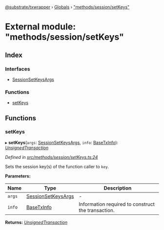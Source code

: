 [@substrate/txwrapper](../README.md) › [Globals](../globals.md) › ["methods/session/setKeys"](_methods_session_setkeys_.md)

# External module: "methods/session/setKeys"

## Index

### Interfaces

* [SessionSetKeysArgs](../interfaces/_methods_session_setkeys_.sessionsetkeysargs.md)

### Functions

* [setKeys](_methods_session_setkeys_.md#setkeys)

## Functions

###  setKeys

▸ **setKeys**(`args`: [SessionSetKeysArgs](../interfaces/_methods_session_setkeys_.sessionsetkeysargs.md), `info`: [BaseTxInfo](../interfaces/_util_types_.basetxinfo.md)): *[UnsignedTransaction](../interfaces/_util_types_.unsignedtransaction.md)*

*Defined in [src/methods/session/setKeys.ts:24](https://github.com/paritytech/txwrapper/blob/1068afe/src/methods/session/setKeys.ts#L24)*

Sets the session key(s) of the function caller to `key`.

**Parameters:**

Name | Type | Description |
------ | ------ | ------ |
`args` | [SessionSetKeysArgs](../interfaces/_methods_session_setkeys_.sessionsetkeysargs.md) | - |
`info` | [BaseTxInfo](../interfaces/_util_types_.basetxinfo.md) | Information required to construct the transaction.  |

**Returns:** *[UnsignedTransaction](../interfaces/_util_types_.unsignedtransaction.md)*
